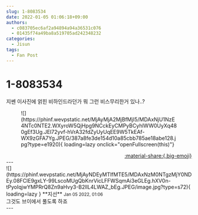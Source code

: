 ```yaml
---
slug: 1-8083534
date: 2022-01-05 01:06:18+09:00
authors:
  - c083705ec6af2a94894a94a36531c076
  - 01435f74a49ba8a519705ad242348232
categories:
  - Jisun
tags:
  - Fan Post
---
```


# 1-8083534

<div class="post-container" markdown="1">
<div class="content-container md-sidebar__scrollwrap" markdown="1">

지쎈 이사진에 얽힌 비하인드라던가 뭐 그런 비스무리한거 있나..?
<figure markdown="1">
![](https://phinf.wevpstatic.net/MjAyMjA2MjBfMjI5/MDAxNjU1NzE4NTc0NTE2.WXyroW5QjHpg9NCckEyCMPyBCyhlWW0UyXq480gEf3Ug.JEl72yvf-hVrA32fdZyUyUqEE9W5TkEAf-WX9zGFA7Yg.JPEG/387a8fe3de154d10a85cbb785ae18abe128.jpg?type=e1920){ loading=lazy onclick="openFullscreen(this)"}
</figure>


</div>
</div>

<div style="text-align: right;" markdown="1">
<a href="https://weverse.io/fromis9/fanpost/1-8083534" style="text-align: right;">:material-share:{.big-emoji}</a>
</div>
---

<div class="comments-container md-sidebar__scrollwrap" markdown="1">
<div class="comment" markdown="1">
<div class='id-container' markdown="1">
![](https://phinf.wevpstatic.net/MjAyNDEyMTlfMTE5/MDAxNzM0NTgzMjY0NDEy.08FClE9gxLY-99LscoMUgQbKnrVicLFFWSqmAi3eGLEg.hXV0n-tPyoIqjwYMPRrQ8Zn9aHvy3-B2llL4LWAZ_bEg.JPEG/image.jpg?type=s72){ loading=lazy }
**<span class="artist">지선</span>** <small>Jan 05 2022, 01:06</small><br>
</div>
<div class='comment-body' markdown="1">
그것도 브이에서 풀도록 하죠
</div>
</div>
</div>
---
